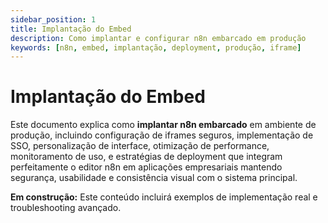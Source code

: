 ```yaml
---
sidebar_position: 1
title: Implantação do Embed
description: Como implantar e configurar n8n embarcado em produção
keywords: [n8n, embed, implantação, deployment, produção, iframe]
---
```


# <IonicIcon name="rocket-outline" size={32} color="#ea4b71" /> Implantação do Embed

Este documento explica como **implantar n8n embarcado** em ambiente de produção, incluindo configuração de iframes seguros, implementação de SSO, personalização de interface, otimização de performance, monitoramento de uso, e estratégias de deployment que integram perfeitamente o editor n8n em aplicações empresariais mantendo segurança, usabilidade e consistência visual com o sistema principal.

**<IonicIcon name="construct-outline" size={16} color="#f59e0b" /> Em construção:** Este conteúdo incluirá exemplos de implementação real e troubleshooting avançado.
